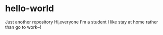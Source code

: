 # hello-world
Just another repository
Hi,everyone
I'm a student
I like stay at home rather than go to work~!
